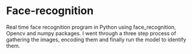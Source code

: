 # Face-recognition
Real time face recognition program in Python using face_recognition, Opencv and numpy packages. I went through a three step process of gathering the images, encoding them and finally run the model to identify them.
